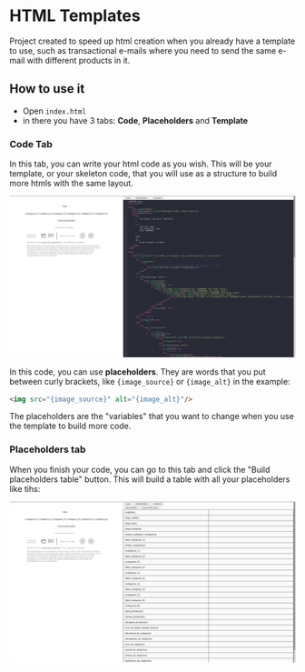# HTML Templates
Project created to speed up html creation when you already have a template to use, such as transactional e-mails where you need to send the same e-mail with different products in it.

## How to use it
- Open ```index.html```
- in there you have 3 tabs: **Code**, **Placeholders** and **Template**

### Code Tab
In this tab, you can write your html code as you wish. This will be your template, or your skeleton code, that you will use as a structure to build more htmls with the same layout.

![Code](https://github.com/brenorobazza/html-templates/blob/main/README_aux/code.png?raw=true)

In this code, you can use **placeholders**. They are words that you put between curly brackets, like ```{image_source}``` or ```{image_alt}``` in the example:

```html
<img src="{image_source}" alt="{image_alt}"/>
```

The placeholders are the "variables" that you want to change when you use the template to build more code.

### Placeholders tab
When you finish your code, you can go to this tab and click the "Build placeholders table" button. This will build a table with all your placeholders like tihs:

![Placeholders](https://github.com/brenorobazza/html-templates/blob/main/README_aux/placeholders.png?raw=true)

